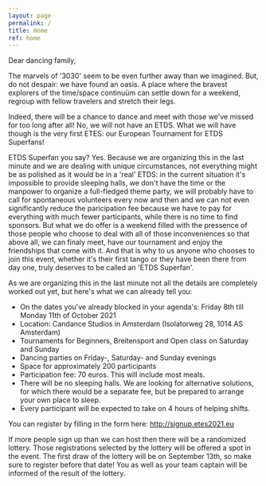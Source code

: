 ```yaml
---
layout: page
permalink: /
title: Home
ref: home
---
```

Dear dancing family,

The marvels of '3030' seem to be even further away than we imagined. But, do not despair: we have found an oasis. A place where the bravest explorers of the time/space continuüm can settle down for a weekend, regroup with fellow travelers and stretch their legs.

Indeed, there will be a chance to dance and meet with those we've missed for too long after all! No, we will not have an ETDS. What we will have though is the very first ETES: our European Tournament for ETDS Superfans!

ETDS Superfan you say?
Yes. Because we are organizing this in the last minute and we are dealing with unique circumstances, not everything might be as polished as it would be in a 'real' ETDS: in the current situation it's impossible to provide sleeping halls, we don't have the time or the manpower to organize a full-fledged theme party, we will probably have to call for spontaneous volunteers every now and then and we can not even significantly reduce the paricipation fee because we have to pay for everything with much fewer participants, while there is no time to find sponsors. But what we do offer is a weekend filled with the pressence of those people who choose to deal with all of those inconveniences so that above all, we can finaly meet, have our tournament and enjoy the friendships that come with it. And that is why to us anyone who chooses to join this event, whether it's their first tango or they have been there from day one, truly deserves to be called an 'ETDS Superfan'.

As we are organizing this in the last minute not all the details are completely worked out yet, but here's what we can already tell you:
- On the dates you've already blocked in your agenda's: Friday 8th till Monday 11th of October 2021
- Location: Candance Studios in Amsterdam (Isolatorweg 28, 1014 AS Amsterdam)
- Tournaments for Beginners, Breitensport and Open class on Saturday and Sunday
- Dancing parties on Friday-, Saturday- and Sunday evenings
- Space for approximately 200 participants
- Participation fee: 70 euros. This will include most meals.
- There will be no sleeping halls. We are looking for alternative solutions, for which there would be a separate fee, but be prepared to arrange your own place to sleep.
- Every participant will be expected to take on 4 hours of helping shifts.

You can register by filling in the form here: <http://signup.etes2021.eu>

If more people sign up than we can host then there will be a randomized lottery. Those registrations selected by the lottery will be offered a spot in the event. The first draw of the lottery will be on September 13th, so make sure to register before that date! You as well as your team captain will be informed of the result of the lottery.
